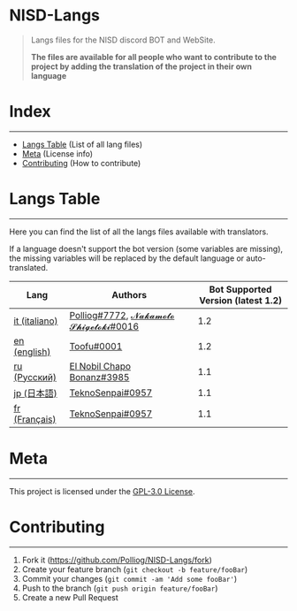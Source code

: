 # NISD-Langs
> Langs files for the NISD discord BOT and WebSite.
> 
> **The files are available for all people who want to contribute to the project by adding the translation of the project in their own language**

# Index
***
- [Langs Table](#Langs-Table) (List of all lang files)
- [Meta](#meta) (License info)
- [Contributing](#contributing) (How to contribute)

# Langs Table
***
Here you can find the list of all the langs files available with translators.

If a language doesn't support the bot version (some variables are missing), the missing variables will be replaced by the default language or auto-translated.

| Lang                                | Authors                                                                                                                  | Bot Supported Version (latest 1.2) |
|-------------------------------------|--------------------------------------------------------------------------------------------------------------------------|------------------------------------|
| [it (italiano)](./langs/lang.it.js) | [Polliog#7772](https://github.com/Polliog), [𝓝𝓪𝓴𝓪𝓶𝓸𝓽𝓸 𝓢𝓱𝓲𝓰𝓮𝓽𝓸𝓴𝓲#0016](https://github.com/Massimiliano2004) | 1.2                                |
| [en (english)](./langs/lang.en.js)  | [Toofu#0001](https://t.me/toofuchan)                                                                                     | 1.2                                |
| [ru (Pусский)](./langs/lang.ru.js)  | [El Nobil Chapo Bonanz#3985](https://github.com/ElNobilChapo)                                                            | 1.1                                |
| [jp (日本語)](./langs/lang.jp.js)      | [TeknoSenpai#0957](https://github.com/TeknoSenpai/)                                                                      | 1.1                                |
| [fr (Français)](./langs/lang.fr.js) | [TeknoSenpai#0957](https://github.com/TeknoSenpai/)                                                                      | 1.1                                |


# Meta
***
This project is licensed under the [GPL-3.0 License](LICENSE).

# Contributing
***

1. Fork it (<https://github.com/Polliog/NISD-Langs/fork>)
2. Create your feature branch (`git checkout -b feature/fooBar`)
3. Commit your changes (`git commit -am 'Add some fooBar'`)
4. Push to the branch (`git push origin feature/fooBar`)
5. Create a new Pull Request
